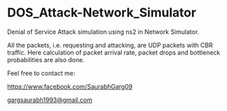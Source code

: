 DOS_Attack-Network_Simulator
============================

Denial of Service Attack simulation using ns2 in Network Simulator.

All the packets, i.e. requesting and attacking, are UDP packets with CBR traffic. Here calculation of packet arrival rate, packet drops and bottleneck
probabilities are also done.

Feel free to contact me:

https://www.facebook.com/SaurabhGarg09

gargsaurabh1993@gmail.com
